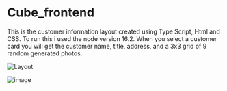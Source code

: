 # Cube_frontend
This is the customer information layout created using Type Script, Html and CSS.
To run this i used the node version 16.2.
When you select a customer card you will get the customer name, title, address, and a 3x3 grid of 9 random generated
photos.


![Layout](https://github.com/AMARNATH2470/Cube_frontend/assets/97387420/bd37a288-25b9-4cda-a0cf-1ed6456f23d2)


![image](https://github.com/AMARNATH2470/Cube_frontend/assets/97387420/0d2f0ef9-c40b-48a9-8998-77e49cabfcc6)
